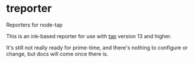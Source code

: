 # treporter

Reporters for node-tap

This is an ink-based reporter for use with [tap](http://npm.im/tap) version 13
and higher.

It's still not really ready for prime-time, and there's nothing to configure or
change, but docs will come once there is.
